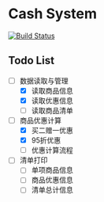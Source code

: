 # Cash System

[![Build Status](https://travis-ci.org/peterhp/CashSystem.svg?branch=master)](https://travis-ci.org/peterhp/CashSystem)

## Todo List
* [ ] 数据读取与管理
  * [x] 读取商品信息
  * [x] 读取优惠信息
  * [ ] 读取商品清单
* [ ] 商品优惠计算
  * [x] 买二赠一优惠
  * [x] 95折优惠
  * [ ] 优惠计算流程
* [ ] 清单打印
  * [ ] 单项商品信息
  * [ ] 商品优惠信息
  * [ ] 清单总计信息
